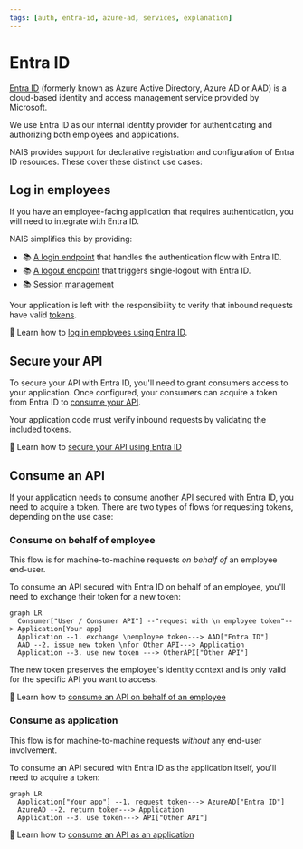 ```yaml
---
tags: [auth, entra-id, azure-ad, services, explanation]
---
```


# Entra ID

[Entra ID](https://learn.microsoft.com/en-us/entra/identity-platform/) (formerly known as Azure Active Directory, Azure AD or AAD) is a cloud-based identity and access management service provided by Microsoft.

We use Entra ID as our internal identity provider for authenticating and authorizing both employees and applications.

NAIS provides support for declarative registration and configuration of Entra ID resources.
These cover these distinct use cases:

## Log in employees

If you have an employee-facing application that requires authentication, you will need to integrate with Entra ID.

NAIS simplifies this by providing:

- :books: [A login endpoint](reference/README.md#login-endpoint) that handles the authentication flow with Entra ID.
- :books: [A logout endpoint](reference/README.md#logout-endpoint) that triggers single-logout with Entra ID.
- :books: [Session management](../../security/auth/wonderwall.md#5-sessions)

Your application is left with the responsibility to verify that inbound requests have valid [tokens](../explanations/README.md#tokens).

:dart: Learn how to [log in employees using Entra ID](how-to/login.md).

## Secure your API

To secure your API with Entra ID, you'll need to grant consumers access to your application.
Once configured, your consumers can acquire a token from Entra ID to [consume your API](#consume-an-api).

Your application code must verify inbound requests by validating the included tokens.

:dart: Learn how to [secure your API using Entra ID](how-to/secure.md)

## Consume an API

If your application needs to consume another API secured with Entra ID, you need to acquire a token.
There are two types of flows for requesting tokens, depending on the use case:

### Consume on behalf of employee

This flow is for machine-to-machine requests _on behalf of_ an employee end-user.

To consume an API secured with Entra ID on behalf of an employee, you'll need to exchange their token for a new token:

```mermaid
graph LR
  Consumer["User / Consumer API"] --"request with \n employee token"--> Application[Your app]
  Application --1. exchange \nemployee token---> AAD["Entra ID"]
  AAD --2. issue new token \nfor Other API---> Application
  Application --3. use new token ---> OtherAPI["Other API"]
```

The new token preserves the employee's identity context and is only valid for the specific API you want to access.

:dart: Learn how to [consume an API on behalf of an employee](how-to/consume-obo.md)
 
### Consume as application

This flow is for machine-to-machine requests _without_ any end-user involvement.

To consume an API secured with Entra ID as the application itself, you'll need to acquire a token:

```mermaid
graph LR
  Application["Your app"] --1. request token---> AzureAD["Entra ID"]
  AzureAD --2. return token---> Application
  Application --3. use token---> API["Other API"]
```

:dart: Learn how to [consume an API as an application](how-to/consume-m2m.md)
